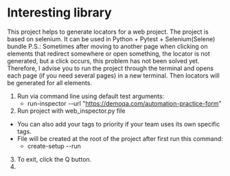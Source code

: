 # Interesting library

This project helps to generate locators for a web project. The project is based on 
selenium. It can be used in Python + Pytest + Selenium(Selene) bundle
P.S.: Sometimes after moving to another page when clicking on elements that redirect 
somewhere or open something, the locator is not generated, but a click occurs, 
this problem has not been solved yet. Therefore, I advise you to run the project 
through the terminal and opens each page (if you need several pages) in a new terminal. 
Then locators will be generated for all elements. 

1. Run via command line using default test arguments:
   - run-inspector --url "https://demoqa.com/automation-practice-form"
2. Run project with web_inspector.py file 
- You can also add your tags to priority if your team uses its own specific tags.
- File will be created at the root of the project after first run this command:
  - create-setup --run
3. To exit, click the Q button.
4. 